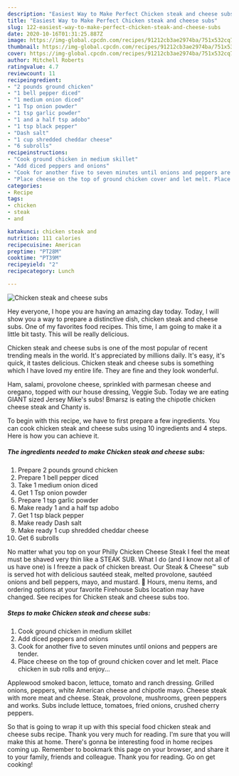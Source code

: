 ```yaml
---
description: "Easiest Way to Make Perfect Chicken steak and cheese subs"
title: "Easiest Way to Make Perfect Chicken steak and cheese subs"
slug: 122-easiest-way-to-make-perfect-chicken-steak-and-cheese-subs
date: 2020-10-16T01:31:25.887Z
image: https://img-global.cpcdn.com/recipes/91212cb3ae2974ba/751x532cq70/chicken-steak-and-cheese-subs-recipe-main-photo.jpg
thumbnail: https://img-global.cpcdn.com/recipes/91212cb3ae2974ba/751x532cq70/chicken-steak-and-cheese-subs-recipe-main-photo.jpg
cover: https://img-global.cpcdn.com/recipes/91212cb3ae2974ba/751x532cq70/chicken-steak-and-cheese-subs-recipe-main-photo.jpg
author: Mitchell Roberts
ratingvalue: 4.7
reviewcount: 11
recipeingredient:
- "2 pounds ground chicken"
- "1 bell pepper diced"
- "1 medium onion diced"
- "1 Tsp onion powder"
- "1 tsp garlic powder"
- "1 and a half tsp adobo"
- "1 tsp black pepper"
- "Dash salt"
- "1 cup shredded cheddar cheese"
- "6 subrolls"
recipeinstructions:
- "Cook ground chicken in medium skillet"
- "Add diced peppers and onions"
- "Cook for another five to seven minutes until onions and peppers are tender."
- "Place cheese on the top of ground chicken cover and let melt. Place chicken in sub rolls and enjoy..."
categories:
- Recipe
tags:
- chicken
- steak
- and

katakunci: chicken steak and 
nutrition: 111 calories
recipecuisine: American
preptime: "PT28M"
cooktime: "PT39M"
recipeyield: "2"
recipecategory: Lunch

---
```



![Chicken steak and cheese subs](https://img-global.cpcdn.com/recipes/91212cb3ae2974ba/751x532cq70/chicken-steak-and-cheese-subs-recipe-main-photo.jpg)

Hey everyone, I hope you are having an amazing day today. Today, I will show you a way to prepare a distinctive dish, chicken steak and cheese subs. One of my favorites food recipes. This time, I am going to make it a little bit tasty. This will be really delicious.

Chicken steak and cheese subs is one of the most popular of recent trending meals in the world. It's appreciated by millions daily. It's easy, it's quick, it tastes delicious. Chicken steak and cheese subs is something which I have loved my entire life. They are fine and they look wonderful.

Ham, salami, provolone cheese, sprinkled with parmesan cheese and oregano, topped with our house dressing, Veggie Sub. Today we are eating GIANT sized Jersey Mike&#39;s subs! Bmarsz is eating the chipotle chicken cheese steak and Chanty is.


To begin with this recipe, we have to first prepare a few ingredients. You can cook chicken steak and cheese subs using 10 ingredients and 4 steps. Here is how you can achieve it.

<!--inarticleads1-->

##### The ingredients needed to make Chicken steak and cheese subs:

1. Prepare 2 pounds ground chicken
1. Prepare 1 bell pepper diced
1. Take 1 medium onion diced
1. Get 1 Tsp onion powder
1. Prepare 1 tsp garlic powder
1. Make ready 1 and a half tsp adobo
1. Get 1 tsp black pepper
1. Make ready Dash salt
1. Make ready 1 cup shredded cheddar cheese
1. Get 6 subrolls


No matter what you top on your Philly Chicken Cheese Steak I feel the meat must be shaved very thin like a STEAK SUB. What I do (and I know not all of us have one) is I freeze a pack of chicken breast. Our Steak &amp; Cheese™ sub is served hot with delicious sautéed steak, melted provolone, sautéed onions and bell peppers, mayo, and mustard. 🚨 Hours, menu items, and ordering options at your favorite Firehouse Subs location may have changed. See recipes for Chicken steak and cheese subs too. 

<!--inarticleads2-->

##### Steps to make Chicken steak and cheese subs:

1. Cook ground chicken in medium skillet
1. Add diced peppers and onions
1. Cook for another five to seven minutes until onions and peppers are tender.
1. Place cheese on the top of ground chicken cover and let melt. Place chicken in sub rolls and enjoy...


Applewood smoked bacon, lettuce, tomato and ranch dressing. Grilled onions, peppers, white American cheese and chipotle mayo. Cheese steak with more meat and cheese. Steak, provolone, mushrooms, green peppers and works. Subs include lettuce, tomatoes, fried onions, crushed cherry peppers. 

So that is going to wrap it up with this special food chicken steak and cheese subs recipe. Thank you very much for reading. I'm sure that you will make this at home. There's gonna be interesting food in home recipes coming up. Remember to bookmark this page on your browser, and share it to your family, friends and colleague. Thank you for reading. Go on get cooking!
